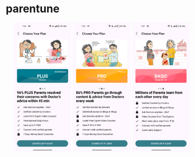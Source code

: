 # parentune

<p align="center">
  <img src="screenshots/s1.png" width="30%"/>
  <img src="screenshots/s2.png" width="30%" />
  <img src="screenshots/s3.png" width="30%" />
</p>